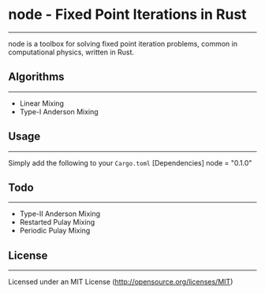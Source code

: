 # node - Fixed Point Iterations in Rust
-----

node is a toolbox for solving fixed point iteration problems, common in computational physics, written in Rust.

## Algorithms
-----
- Linear Mixing
- Type-I Anderson Mixing

## Usage
------
Simply add the following to your `Cargo.toml`
    [Dependencies]
    node = "0.1.0"

## Todo
------
- Type-II Anderson Mixing
- Restarted Pulay Mixing
- Periodic Pulay Mixing

## License
------
Licensed under an MIT License (http://opensource.org/licenses/MIT)